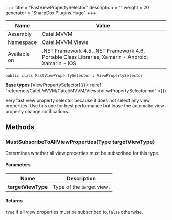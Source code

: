 

+++
title = "FastViewPropertySelector" 
description = ""
weight = 20
generator = "SharpDox.Plugins.Hugo"
+++

Name|Value
---|---
Assembly|Catel.MVVM
Namespace|Catel.MVVM.Views
Available on|.NET Framework 4.5, .NET Framework 4.6, Portable Class Libraries, Xamarin - Android, Xamarin - iOS

```
public class FastViewPropertySelector : ViewPropertySelector
```

**Base types**
[ViewPropertySelector]({{&lt; relref "reference/Catel.MVVM/Catel/MVVM/Views/ViewPropertySelector.md" &gt;}})

Very fast view property selector because it does not select any view properties. Use this one for best performance but loose the automatic view property change notifications.

## Methods

### MustSubscribeToAllViewProperties(Type targetViewType)

Determines whether all view properties must be subscribed for this type.

#### Parameters

Name|Description
---|---
**targetViewType**|Type of the target view.

#### Returns

`true` if all view properties must be subscribed to,`false` otherwise.

